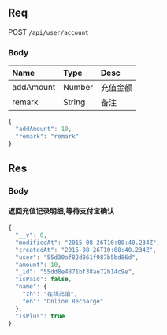## Req

POST `/api/user/account`

### Body

| Name       | Type   | Desc     |
|:-------    |:-------|:-------  |
| addAmount  | Number | 充值金额  |
| remark     | String | 备注     |


```js
{
  "addAmount": 10,
  "remark": "remark"
}
```

## Res
### Body

#### 返回充值记录明细,等待支付宝确认

```js
{
  "__v": 0,
  "modifiedAt": "2015-08-26T10:00:40.234Z",
  "createdAt": "2015-08-26T10:00:40.234Z",
  "user": "55d30af82d861f987b5bd86d",
  "amount": 10,
  "_id": "55dd8e4871bf38ae72b14c9e",
  "isPaid": false,
  "name": {
    "zh": "在线充值",
    "en": "Online Recharge"
  },
  "isPlus": true
}
```
